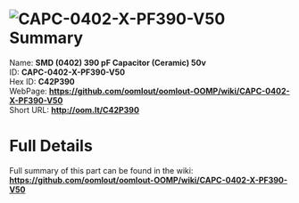 
![CAPC-0402-X-PF390-V50](https://github.com/oomlout/oomlout-OOMP/blob/master/parts/CAPC-0402-X-PF390-V50/CAPC-0402-X-PF390-V50_420.jpg)   
Summary
=================
  
Name: __SMD (0402) 390 pF Capacitor (Ceramic) 50v__    
ID: __CAPC-0402-X-PF390-V50__   
Hex ID: __C42P390__   
WebPage: __https://github.com/oomlout/oomlout-OOMP/wiki/CAPC-0402-X-PF390-V50__   
Short URL: __http://oom.lt/C42P390__   

Full Details
==========================
Full summary of this part can be found in the wiki:   
__https://github.com/oomlout/oomlout-OOMP/wiki/CAPC-0402-X-PF390-V50__    

